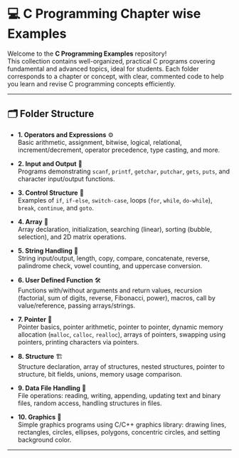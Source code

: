 # 💻 C Programming Chapter wise Examples

Welcome to the **C Programming Examples** repository!  
This collection contains well-organized, practical C programs covering fundamental and advanced topics, ideal for students. Each folder corresponds to a chapter or concept, with clear, commented code to help you learn and revise C programming concepts efficiently.

---

## 🗂️ Folder Structure

- **1. Operators and Expressions** ⚙️  
  Basic arithmetic, assignment, bitwise, logical, relational, increment/decrement, operator precedence, type casting, and more.

- **2. Input and Output** 📝  
  Programs demonstrating `scanf`, `printf`, `getchar`, `putchar`, `gets`, `puts`, and character input/output functions.

- **3. Control Structure** 🔄  
  Examples of `if`, `if-else`, `switch-case`, loops (`for`, `while`, `do-while`), `break`, `continue`, and `goto`.

- **4. Array** 🧮  
  Array declaration, initialization, searching (linear), sorting (bubble, selection), and 2D matrix operations.

- **5. String Handling** 🧵  
  String input/output, length, copy, compare, concatenate, reverse, palindrome check, vowel counting, and uppercase conversion.

- **6. User Defined Function** 🛠️  
  Functions with/without arguments and return values, recursion (factorial, sum of digits, reverse, Fibonacci, power), macros, call by value/reference, passing arrays/strings.

- **7. Pointer** 📍  
  Pointer basics, pointer arithmetic, pointer to pointer, dynamic memory allocation (`malloc`, `calloc`, `realloc`), arrays of pointers, swapping using pointers, printing characters via pointers.

- **8. Structure** 🏗️  
  Structure declaration, array of structures, nested structures, pointer to structure, bit fields, unions, memory usage comparison.

- **9. Data File Handling** 📂  
  File operations: reading, writing, appending, updating text and binary files, random access, handling structures in files.

- **10. Graphics** 🎨  
  Simple graphics programs using C/C++ graphics library: drawing lines, rectangles, circles, ellipses, polygons, concentric circles, and setting background color.

---

